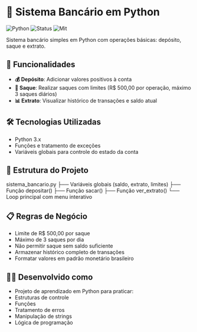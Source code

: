 # 🏦 Sistema Bancário em Python
![Python](https://img.shields.io/badge/Python-3.x-blue?logo=python)
![Status](https://img.shields.io/badge/Status-Funcionando-green)
![Mit](https://img.shields.io/badge/License-MIT-lightgrey)

Sistema bancário simples em Python com operações básicas: depósito, saque e extrato.

## 🚀 Funcionalidades
- **💰 Depósito**: Adicionar valores positivos à conta
- **💸 Saque**: Realizar saques com limites (R$ 500,00 por operação, máximo 3 saques diários)
- **📊 Extrato**: Visualizar histórico de transações e saldo atual

## 🛠️ Tecnologias Utilizadas
- Python 3.x
- Funções e tratamento de exceções
- Variáveis globais para controle do estado da conta

## 🎯 Estrutura do Projeto
sistema_bancario.py
├── Variáveis globais (saldo, extrato, limites)
├── Função depositar()
├── Função sacar()
├── Função ver_extrato()
└── Loop principal com menu interativo

## 📋 Regras de Negócio
- Limite de R$ 500,00 por saque
- Máximo de 3 saques por dia
- Não permitir saque sem saldo suficiente
- Armazenar histórico completo de transações
- Formatar valores em padrão monetário brasileiro

## 👨‍💻 Desenvolvido como
- Projeto de aprendizado em Python para praticar:
- Estruturas de controle
- Funções
- Tratamento de erros
- Manipulação de strings
- Lógica de programação
